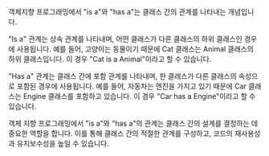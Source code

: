객체지향 프로그래밍에서 "is a"와 "has a"는 클래스 간의 관계를 나타내는 개념입니다.

"Is a" 관계는 상속 관계를 나타내며, 어떤 클래스가 다른 클래스의 하위 클래스인 경우에 사용됩니다. 예를 들어, 고양이는 동물이기 때문에 Cat 클래스는 Animal 클래스의 하위 클래스입니다. 이 경우 "Cat is a Animal"이라고 할 수 있습니다.

"Has a" 관계는 클래스 간에 포함 관계를 나타내며, 한 클래스가 다른 클래스의 속성으로 포함된 경우에 사용됩니다. 예를 들어, 자동차는 엔진을 가지고 있기 때문에 Car 클래스는 Engine 클래스를 포함하고 있습니다. 이 경우 "Car has a Engine"이라고 할 수 있습니다.

객체 지향 프로그래밍에서 "is a"와 "has a"의 관계는 클래스 간의 설계를 결정하는 데 중요한 역할을 합니다. 이를 통해 클래스 간의 적절한 관계를 구성하고, 코드의 재사용성과 유지보수성을 높일 수 있습니다.
